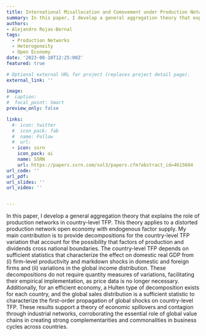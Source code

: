 ```yaml
---
title: International Misallocation and Comovement under Production Networks
summary: In this paper, I develop a general aggregation theory that explains the role of production networks in country-level TFP. This theory applies to a distorted production network open economy with endogenous factor supply. My main contribution is to provide decompositions for the country-level TFP variation that account for the possibility that factors of production and dividends cross national boundaries. The country-level TFP depends on sufficient statistics that characterize the effect on domestic real GDP from (i) firm-level productivity and markdown shocks in domestic and foreign firms and (ii) variations in the global income distribution. These decompositions do not require quantity measures of variations, facilitating their empirical implementation, as price data is no longer necessary. Additionally, for an efficient economy, a Hulten type of decomposition exists for each country, and the global sales distribution is a sufficient statistic to characterize the first-order propagation of global shocks on country-level TFP. These results support a theory of economic spillovers and contagion through industrial networks, corroborating the essential role of global value chains in creating strong complementarities and commonalities in business cycles across countries.
authors:
- Alejandro Rojas-Bernal
tags:
  - Production Networks
  - Heterogeneity
  - Open Economy
date: '2023-08-10T12:25:00Z'
featured: true

# Optional external URL for project (replaces project detail page).
external_link: ''

image:
#  caption: 
#  focal_point: Smart
preview_only: false

links:
  #- icon: twitter
  #  icon_pack: fab
  #  name: Follow
  #  url: 
  - icon: ssrn
    icon_pack: ai
    name: SSRN
    url: https://papers.ssrn.com/sol3/papers.cfm?abstract_id=4615604
url_code: ''
url_pdf: 
url_slides: ''
url_video: ''


---
```


In this paper, I develop a general aggregation theory that explains the role of production networks in country-level TFP. This theory applies to a distorted production network open economy with endogenous factor supply. My main contribution is to provide decompositions for the country-level TFP variation that account for the possibility that factors of production and dividends cross national boundaries. The country-level TFP depends on sufficient statistics that characterize the effect on domestic real GDP from (i) firm-level productivity and markdown shocks in domestic and foreign firms and (ii) variations in the global income distribution. These decompositions do not require quantity measures of variations, facilitating their empirical implementation, as price data is no longer necessary. Additionally, for an efficient economy, a Hulten type of decomposition exists for each country, and the global sales distribution is a sufficient statistic to characterize the first-order propagation of global shocks on country-level TFP. These results support a theory of economic spillovers and contagion through industrial networks, corroborating the essential role of global value chains in creating strong complementarities and commonalities in business cycles across countries.
